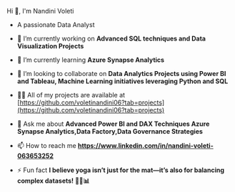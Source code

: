 Hi 👋, I'm Nandini Voleti

- A passionate Data Analyst

- 🔭 I’m currently working on **Advanced SQL techniques and Data Visualization Projects**

- 🌱 I’m currently learning **Azure Synapse Analytics**

- 👯 I’m looking to collaborate on **Data Analytics Projects using Power BI and Tableau, Machine Learning initiatives leveraging Python and SQL**

- 👨‍💻 All of my projects are available at [https://github.com/voletinandini06?tab=projects](https://github.com/voletinandini06?tab=projects)

- 💬 Ask me about **Advanced Power BI and DAX Techniques Azure Synapse Analytics,Data Factory,Data Governance Strategies**

- 📫 How to reach me **https://www.linkedin.com/in/nandini-voleti-063653252**

- ⚡ Fun fact **I believe yoga isn’t just for the mat—it’s also for balancing complex datasets! 🧘‍♀️📊**
